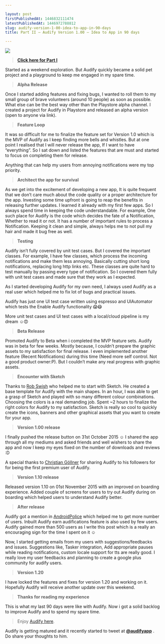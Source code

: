 ```yaml
---

layout: post
firstPublishedAt: 1446832111474
latestPublishedAt: 1446972788812
slug: audify-version-1-00-idea-to-app-in-90-days
title: Part II — Audify Version 1.00 — Idea to App in 90 days

---
```


![](https://cdn-images-1.medium.com/max/2048/1*oLl8lVyLMrAJZvMl6xShOw.png)

> [**Click here for Part I**](https://medium.com/@balachandarkm/audify-version-1-0-idea-to-app-in-90-days-part-i-e33faa1e11c7)

Started as a weekend exploration. But Audify quickly became a solid pet project and a playground to keep me engaged in my spare time.

> **Alpha Release**

Once I started adding features and fixing bugs, I wanted to roll them to my small group of brave volunteers (around 10 people) as soon as possible. What else can be the best way other than the Playstore alpha channel. I created a project for Audify in Playstore and released an alpha version (open to anyone via link).

> **Feature Loop**

It was so difficult for me to finalize the feature set for Version 1.0 which is the MVP of Audify as I keep finding more bells and whistles. But at one point I realised that I will never release the app, If I want to have “everything”. So I sat down and listed the features that are must and started to focus on completing them for release.

Anything that can help my users from annoying notifications were my top priority.

> **Architect the app for survival**

As we get into the excitement of developing a new app, It is quite frequent that we don’t care much about the code quality or a proper architecture for the app. Investing some time upfront is going to reap the benefits in releasing further updates. I learned it already with my first few apps. So I always spend time in keeping the code understandable. For example, One such place for Audify is the code which decides the fate of a Notification, Whether to read it or not. It has a number of important rules to process a Notification. Keeping it clean and simple, always helps me to not pull my hair and made it bug free as well.

> **Testing**

Audify isn’t fully covered by unit test cases. But I covered the important classes. For example, I have few classes, which process the incoming notifications and make them less annoying. Basically cutting short long notifications, replacing long http links etc. These classes are quite hard to test manually by passing every type of notification. So I covered them fully with unit test cases and made sure that they work as I expected.

As I started developing Audify for my own need, I always used Audify as a real user which helped me to fix lot of bugs and practical issues.

Audify has just one UI test case written using espresso and UIAutomator which tests the Enable Audify functionality 😱😷

More unit test cases and UI test cases with a local/cloud pipeline is my dream ☺😍

> **Beta Release**

Promoted Audify to Beta when i completed the MVP feature sets. Audify was in beta for few weeks. Mostly because, I couldn’t prepare the graphic assets to my satisfaction for final release. I even implemented another feature (Recent Notifications) during this time (Need more self control. Not a good product owner:P). But I couldn’t make any real progress with graphic assets.

> **Encounter with Sketch**

Thanks to [Rob Swish](https://medium.com/u/600bced1df8b) who helped me to start with Sketch. He created a base template for Audify with the main shapes. In an hour, I was able to get a grasp of Sketch and played with so many different colour combinations. Choosing the colors is a real demanding job. Spent ~2 hours to finalize the right colors for Audify to my satisfaction. Sketch is really so cool to quickly create the icons, banners and other graphical assets that you want to create for your app.

> **Version 1.00 release**

I finally pushed the release button on 31st October 2015 ☺ I shared the app through all my mediums and asked friends and well wishers to share the app and now I keep my eyes fixed on the number of downloads and reviews :D

A special thanks to [Christian Göllner](https://medium.com/u/2a8afa9d8bed) for sharing Audify to his followers for for being the first premium user of Audify.

> **Version 1.10 release**

Released version 1.10 on 01st November 2015 with an improved on boarding experience. Added couple of screens for users to try out Audify during on boarding which helped users to understand Audify better.

> **After release**

Audify got a mention in [AndroidPolice](http://www.androidpolice.com/2015/11/02/26-new-and-notable-and-1-wtf-android-apps-and-live-wallpapers-from-the-last-2-weeks-102015-11215) which helped me to get more number of users. Inbuilt Audify earn audifications feature is also used by few users. Audify gained more than 500 users as I write this post which is a really an encouraging sign for the time I spent on it ☺

Now, I started getting emails from my users with suggestions/feedbacks and issues. Suggestions like, Tasker integration, Add appropriate pauses while reading notifications, custom locale support for tts are really good. I really love my user feedbacks and planning to create a google plus community for audify users.

> **Version 1.20**

I have locked the features and fixes for version 1.20 and working on it. Hopefully Audify will receive another update over this weekend.

> **Thanks for reading my experience**

This is what my last 90 days were like with Audify. Now i got a solid backlog to improve Audify and to spend my spare time.

> Enjoy [Audify here](https://goo.gl/lST1u8).

Audify is getting matured and it recently started to tweet at [**@audifyapp**](https://twitter.com/@audifyapp) . Do share your thoughts to him.
